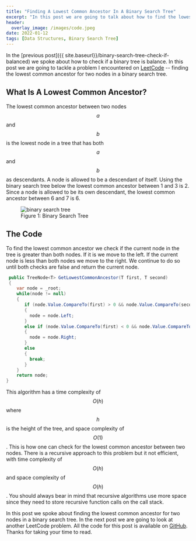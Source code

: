 ```yaml
---
title: "Finding A Lowest Common Ancestor In A Binary Search Tree"
excerpt: "In this post we are going to talk about how to find the lowest common ancestor for two nodes in a binary search tree."
header:
  overlay_image: /images/code.jpeg
date: 2022-01-12
tags: [Data Structures, Binary Search Tree]
---
```


In the [previous post]({{ site.baseurl}}/binary-search-tree-check-if-balanced) we spoke about how to check if a binary tree is balance. In this post we are going to tackle a problem I encountered on [LeetCode](https://leetcode.com/problems/lowest-common-ancestor-of-a-binary-search-tree/) -- finding the lowest common ancestor for two nodes in a binary search tree.

## What Is A Lowest Common Ancestor?

The lowest common ancestor between two nodes $$ a $$ and $$ b $$ is the lowest node in a tree that has both $$ a $$ and $$ b $$ as descendants. A node is allowed to be a descendant of itself. Using the binary search tree below the lowest common ancestor between 1 and 3 is 2. Since a node is allowed to be its own descendant, the lowest common ancestor between 6 and 7 is 6.

<figure>
<img src="{{ site.baseurl }}/images/bst.png" alt="binary search tree">
<figcaption>Figure 1: Binary Search Tree</figcaption>
</figure>

## The Code

To find the lowest common ancestor we check if the current node in the tree is greater than both nodes. If it is we move to the left. If the current node is less than both nodes we move to the right. We continue to do so until both checks are false and return the current node.

```csharp
 public TreeNode<T> GetLowestCommonAncestor(T first, T second)
 {
    var node = _root;
    while(node != null)
    {
       if (node.Value.CompareTo(first) > 0 && node.Value.CompareTo(second) > 0)
       {
         node = node.Left;
       }
       else if (node.Value.CompareTo(first) < 0 && node.Value.CompareTo(second) < 0)
       {
         node = node.Right;
       }
       else
       {
         break;
       }
    }
    return node;
}
```

This algorithm has a time complexity of $$ O(h) $$ where $$ h $$ is the height of the tree, and space complexity of $$ O(1) $$. This is how one can check for the lowest common ancestor between two nodes. There is a recursive approach to this problem but it not efficient, with time complexity of $$ O(h) $$ and space complexity of $$ O(h) $$. You should always bear in mind that recursive algorithms use more space since they need to store recursive function calls on the call stack.

In this post we spoke about finding the lowest common ancestor for two nodes in a binary search tree. In the next post we are going to look at another LeetCode problem. All the code for this post is available on [GitHub](https://github.com/vince-nyanga/data-structures). Thanks for taking your time to read.
